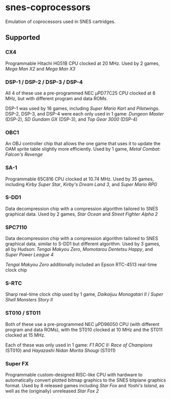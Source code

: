 # snes-coprocessors

Emulation of coprocessors used in SNES cartridges.

## Supported

### CX4

Programmable Hitachi HG51B CPU clocked at 20 MHz. Used by 2 games, _Mega Man X2_ and _Mega Man X3_

### DSP-1 / DSP-2 / DSP-3 / DSP-4

All 4 of these use a pre-programmed NEC µPD77C25 CPU clocked at 8 MHz, but with different program and data ROMs.

DSP-1 was used by 16 games, including _Super Mario Kart_ and _Pilotwings_. DSP-2, DSP-3, and DSP-4 were each only used in 1 game: _Dungeon Master_ (DSP-2), _SD Gundam GX_ (DSP-3), and _Top Gear 3000_ (DSP-4)

### OBC1

An OBJ controller chip that allows the one game that uses it to update the OAM sprite table slightly more efficiently. Used by 1 game, _Metal Combat: Falcon's Revenge_

### SA-1

Programmable 65C816 CPU clocked at 10.74 MHz. Used by 35 games, including _Kirby Super Star_, _Kirby's Dream Land 3_, and _Super Mario RPG_

### S-DD1

Data decompression chip with a compression algorithm tailored to SNES graphical data. Used by 2 games, _Star Ocean_ and _Street Fighter Alpha 2_

### SPC7110

Data decompression chip with a compression algorithm tailored to SNES graphical data, similar to S-DD1 but different algorithm. Used by 3 games, all by Hudson: _Tengai Makyou Zero_, _Momotarou Dentetsu Happy_, and _Super Power League 4_

_Tengai Makyou Zero_ additionally included an Epson RTC-4513 real-time clock chip

### S-RTC

Sharp real-time clock chip used by 1 game, _Daikaijuu Monogatari II_ / _Super Shell Monsters Story II_

### ST010 / ST011

Both of these use a pre-programmed NEC µPD96050 CPU (with different program and data ROMs), with the ST010 clocked at 10 MHz and the ST011 clocked at 15 MHz.

Each of these was only used in 1 game: _F1 ROC II: Race of Champions_ (ST010) and _Hayazashi Nidan Morita Shougi_ (ST011)

### Super FX

Programmable custom-designed RISC-like CPU with hardware to automatically convert plotted bitmap graphics to the SNES bitplane graphics format. Used by 8 released games including _Star Fox_ and _Yoshi's Island_, as well as the (originally) unreleased _Star Fox 2_
